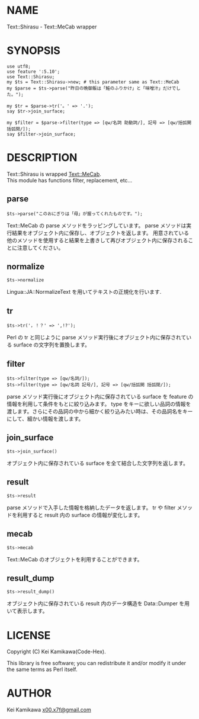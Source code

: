 # NAME

Text::Shirasu - Text::MeCab wrapper

# SYNOPSIS

    use utf8;
    use feature ':5.10';
    use Text::Shirasu;
    my $ts = Text::Shirasu->new; # this parameter same as Text::MeCab
    my $parse = $ts->parse("昨日の晩御飯は「鮭のふりかけ」と「味噌汁」だけでした。");

    my $tr = $parse->tr('。' => '.');
    say $tr->join_surface;
    
    my $filter = $parse->filter(type => [qw/名詞 助動詞/], 記号 => [qw/括弧開 括弧閉/]);
    say $filter->join_surface;

# DESCRIPTION

Text::Shirasu is wrapped [Text::MeCab](https://metacpan.org/pod/Text::MeCab).  
This module has functions filter, replacement, etc...

## parse

    $ts->parse("このおにぎりは「母」が握ってくれたものです。");

Text::MeCab の parse メソッドをラッピングしています。
parse メソッドは実行結果をオブジェクト内に保存し、オブジェクトを返します。
用意されている他のメソッドを使用すると結果を上書きして再びオブジェクト内に保存されることに注意してください。

## normalize

    $ts->normalize

Lingua::JA::NormalizeText を用いてテキストの正規化を行います.

## tr

    $ts->tr('，！？' => ',!?');

Perl の tr と同じように parse メソッド実行後にオブジェクト内に保存されている surface の文字列を置換します。

## filter

    $ts->filter(type => [qw/名詞/]);
    $ts->filter(type => [qw/名詞 記号/], 記号 => [qw/括弧開 括弧閉/]);

parse メソッド実行後にオブジェクト内に保存されている surface を feature の情報を利用して条件をもとに絞り込みます。
type をキーに欲しい品詞の情報を渡します。さらにその品詞の中から細かく絞り込みたい時は、その品詞名をキーにして、細かい情報を渡します。

## join\_surface

    $ts->join_surface()

オブジェクト内に保存されている surface を全て結合した文字列を返します。

## result

    $ts->result

parse メソッドで入手した情報を格納したデータを返します。
tr や filter メソッドを利用すると result 内の surface の情報が変化します。  

## mecab

    $ts->mecab

Text::MeCab のオブジェクトを利用することができます。  

## result\_dump

    $ts->result_dump()

オブジェクト内に保存されている result 内のデータ構造を Data::Dumper を用いて表示します。

# LICENSE

Copyright (C) Kei Kamikawa(Code-Hex).

This library is free software; you can redistribute it and/or modify
it under the same terms as Perl itself.

# AUTHOR

Kei Kamikawa <x00.x7f@gmail.com>

